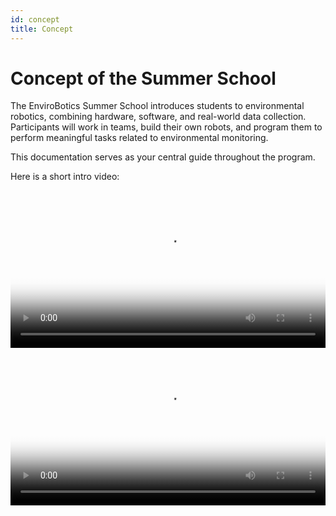 ```yaml
---
id: concept
title: Concept
---
```


# Concept of the Summer School

The EnviroBotics Summer School introduces students to environmental robotics, combining hardware, software, and real-world data collection. Participants will work in teams, build their own robots, and program them to perform meaningful tasks related to environmental monitoring.

This documentation serves as your central guide throughout the program.

Here is a short intro video:


<video width="100%" controls poster="/EnviroBotics-Docs/img/preview.jpg">
  <source src="/EnviroBotics-Docs/video/Sim_vid.mp4" type="video/mp4" />
</video>

<video width="100%" controls poster="/EnviroBotics-Docs/img/preview.jpg">
  <source src="/EnviroBotics-Docs/video/Video.mp4" type="video/mp4" />
</video>


